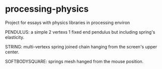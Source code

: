# processing-physics
Project for essays with physics libraries in processing environ

PENDULUS: a simple 2 vertexs 1 fixed end pendulus but including spring's elasticity.

STRING: multi-vertexs spring joined chain hanging from the screen's upper center.

SOFTBODYSQUARE: springs mesh hanged from the mouse position.

